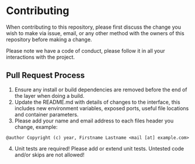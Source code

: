 # Contributing

When contributing to this repository, please first discuss the change you wish to make via issue,
email, or any other method with the owners of this repository before making a change. 

Please note we have a code of conduct, please follow it in all your interactions with the project.

## Pull Request Process

1. Ensure any install or build dependencies are removed before the end of the layer when doing a 
   build.
2. Update the README.md with details of changes to the interface, this includes new environment 
   variables, exposed ports, useful file locations and container parameters.
3. Please add your name and email address to each files header you change, example: 

````
@author Copyright (c) year, Firstname Lastname <mail [at] example.com>
````

4. Unit tests are required! Please add or extend unit tests. Untested code and/or skips are not allowed! 